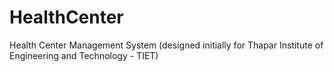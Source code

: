 # HealthCenter
Health Center Management System (designed initially for Thapar Institute of Engineering and Technology - TIET)
